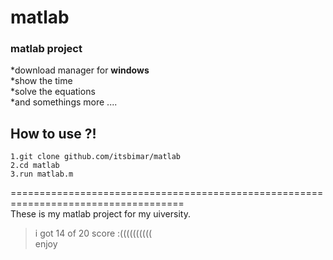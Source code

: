 # matlab
### matlab project 
  *download manager for __windows__                                                                                                                                
  *show the time                                                                                                                           
  *solve the equations                                                                                   
  *and somethings more ....                                                                                                                                  
## How to use ?!
```
1.git clone github.com/itsbimar/matlab
2.cd matlab
3.run matlab.m
```
====================================================================================                                                      
These is my matlab project for my uiversity.
> i got 14 of 20 score :((((((((((                                                                                                               
> enjoy
